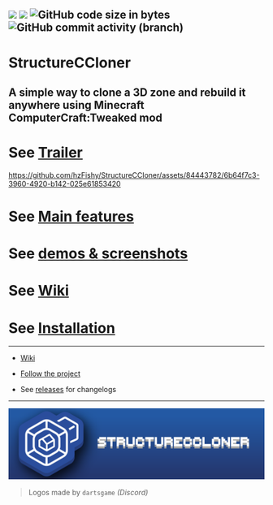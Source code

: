 ![](https://img.shields.io/badge/Files:-11-blue)
![](https://img.shields.io/badge/Total%20lines%20count:-2391-red)
![GitHub code size in bytes](https://img.shields.io/github/languages/code-size/hzFishy/StructureCCloner?label=Code%20size)
![GitHub commit activity (branch)](https://img.shields.io/github/commit-activity/t/hzFishy/StructureCCloner?label=Total%20commits)
---
# StructureCCloner
A simple way to clone a 3D zone and rebuild it anywhere using Minecraft ComputerCraft:Tweaked mod
---
# See [Trailer](https://youtu.be/phckjnINGek)


https://github.com/hzFishy/StructureCCloner/assets/84443782/6b64f7c3-3960-4920-b142-025e61853420


# See [Main features](Home#main-features)
# See [demos & screenshots](Demos-&-Screens)
# See [Wiki](https://github.com/hzFishy/StructureCCloner/wiki)
# See [Installation](Guide#install)
---
- [Wiki](https://github.com/hzFishy/StructureCCloner/wiki)

- [Follow the project](https://github.com/users/hzFishy/projects/8)

- See [releases](https://github.com/hzFishy/StructureCCloner/releases) for changelogs
---
![Logo Banner](https://github.com/hzFishy/StructureCCloner/blob/3d998e2cae3267d50e2ebff64fe29e2a595f01be/_wiki/assets/BannerLogo2.png)
> Logos made by `dartsgame` *(Discord)*

